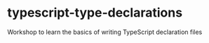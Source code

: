 # typescript-type-declarations
Workshop to learn the basics of writing TypeScript declaration files
